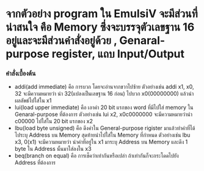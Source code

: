 # จากตัวอย่าง program ใน EmulsiV จะมีส่วนที่น่าสนใจ คือ Memory ซึ่งจะบรรจุตัวเลขฐาน 16 อยู่และจะมีส่วนคำสั่งอยู่ด้วย , Genaral-purpose register, แถบ Input/Output
### คำสั่งเบื้องต้น
- addi(add immediate) คือ การบวก โดยจะอ่านจากขวาไปซ้าย ตัวอย่างเช่น addi x1, x0, 32 จะมีความหมายว่า นำ 32(แปลงเป็นเลขฐาน 16 ก่อน) ไปบวก x0(00000000) แล้วนำผลลัพธ์ไปใส่ใน x1
- lui(load upper immediate) คือ เอาค่า 20 bit แรกของ word ที่มีไปใส่ memory ใน Genaral-purpose ที่ต้องการ ตัวอย่างเช่น lui x2, x0c0000000 จะมีความหมายว่านำ c00000 ไปใส่ใน 20 bit แรกของ x2
- lbu(load byte unsigned) คือ ดึงค่าใน General-purpose rigister มาแล้วทำค่าที่ได้ไประบุ Address บน Memory สุดท้ายนำไปใส่ใน Memory ที่กำหนด ตัวอย่างเช่น lbu x3, 0(x1) 
จะมีความหมายว่า นำค่าที่อยู่ใน x1  มาระบุ Address บน Memory และดึง 1 byte ใน Address นั้นมาใส่ลงใน x3
- beq(branch on equal) คือ การเช็คว่าเท่ากันหรือเปล่า ถ้าเท่ากันก็จะกระโดดไปยัง Address ที่ต้องการ
